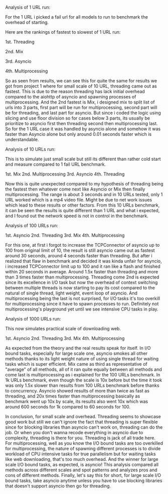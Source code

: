 Analysis of 1 URL run:

For the 1 URL i picked a fail url for all models to run to benchmark the overhead of starting.

Here are the rankings of fastest to slowest of 1 URL run:

1st. Threading

2nd. Mix

3rd. Asyncio

4th. Multiprocessing

So as seen from results, we can see this for quite the same for results we got from project 1 where for small scale of 10 URL, threading came out as fastest. This is due to the reason threading has lack initial overhead compared to the aiohttp of asyncio and spawning processes of multiprocessing. And the 2nd fastest is Mix, i designed mix to split list of urls into 3 parts, first part will be run for multiprocessing, second part will be for threading, and last part for asyncio. But since i coded the logic using slicing and use floor division so for cases below 3 parts, its usually be prioritize to asyncio first then threading second then multiprocessing last. So for the 1 URL case it was handled by asyncio alone and somehow it was faster than Asyncio alone but only around 0.01 seconds faster which is understandable.

Analysis of 10 URLs run:

This is to simulate just small scale but still its different than rather cold start and measure compared to 1 fail URL benchmark.

1st. Mix
2nd. Multiprocessing
3rd. Asyncio
4th. Threading

Now this is quite unexpected compared to my hypothesis of threading being the fastest then whatever come next like Asyncio or Mix then finally multiprocessing. The range is about 3 seconds and in 10 URLs tested, only 1 URL worked which is a mp4 video file. Might be due to net work issues which lead to these results or other factors. From this 10 URLs benchmark, it can be seen the results is quite different than 1 URL and what i expected, and I found out the network speed is not in control in the benchmark.

Analysis of 100 URLs run:

1st. Asyncio
2nd. Threading
3rd. Mix
4th. Multiprocessing

For this one, at first i forgot to increase the TCPConnector of asyncio up to 100 from original limit of 10, the result is still asyncio came out as fastest around 30 seconds, around 4 seconds faster than threading. But after i realized that flaw in benchmark and decided it was kinda unfair for asyncio, i increased TCPConnector limit up to 100 and it ran like a flash and finished within 20 seconds in average. Around 1.5x faster than threading and more than 3 times faster than multiprocessing. Threading come 2nd is expected since its excellence in I/O task but now the overhead of context switching between multiple threads is now starting to pay its cost compared to the natural of single thread, light weight, event loop of asyncio. And multiprocessing being the last is not surprised, for I/O tasks it's too overkill for multiprocessing since it have to spawn processes to run. Definitely not multiprocessing's playground yet until we see intensive CPU tasks in play.

Analysis of 1000 URLs run:

This now simulates practical scale of downloading web.

1st. Asyncio
2nd. Threading
3rd. Mix
4th. Multiprocessing

As expected from the theory and the real results speak for itself. In I/O bound tasks, especially for large scale one, asyncio smokes all other methods thanks to its light weight nature of using single thread for waiting tasks which is super efficient. Mix came as third as representative of "average" of all methods, all of it ran quite equally between all methods and come last is multiprocessing as i explained for the 100 URLs benchmark. In 1k URLs benchmark, even though the scale is 10x before but the time it took was only 1.5x slower than results from 100 URLs benchmark before thanks to concurrency. Asyncio showed results of more than twice as fast as threading, and 20x times faster than multiprocessing basically as benchmark went up 10x by scale, its results also went 10x which was around 600 seconds for 1k compared to 60 seconds for 100.

In conclusion, for small scale and overhead. Threading seems to showcase good work but still we can't ignore the fact that threading is super flexible since for blocking libraries than asyncio can't work on, threading can do the job. Or when you don't wanna recode everything in asyncio due to complexity, threading is there for you. Threading is jack of all trade here. For multiprocessing, well as you know the I/O bound tasks are too overkilled for multiprocessing, the nature of spawning different processes is to divide workload of CPU intensive tasks for true parallelism but for waiting tasks like web downloading, that's too much overhead. And the winner for large scale I/O bound tasks, as expected, is asyncio! This analysis compared all methods across different scales and spot patterns and analyzes pros and cons of different methods. Finally, let's say this for short, for large scale I/O bound tasks, take asyncio anytime unless you have to use blocking libraries that doesn't support asyncio then go for threading.